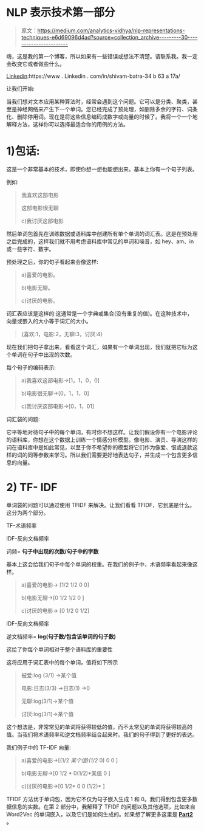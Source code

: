 # NLP 表示技术第一部分

> 原文：<https://medium.com/analytics-vidhya/nlp-representations-techniques-e6d69096d4ad?source=collection_archive---------30----------------------->

嗨，这是我的第一个博客，所以如果有一些错误或想法不清楚。请联系我。我一定会改变它或者做些什么。

[Linkedin](https://www.linkedin.com/in/shivam-batra-34b63a17a/):https://www . Linkedin . com/in/shivam-batra-34 b 63 a 17a/

让我们开始:

当我们想对文本应用某种算法时，经常会遇到这个问题。它可以是分类、聚类，甚至是神经网络来产生下一个单词。您已经完成了预处理，如删除多余的字符、词条化、删除停用词。现在是将这些信息编码成数字或向量的时候了。我将一个一个地解释方法，这样你可以选择最适合你的用例的方法。

# 1)包话:

这是一个非常基本的技术，即使你想一想也能想出来。基本上你有一个句子列表。

例如:

> 我喜欢这部电影
> 
> 这部电影很无聊
> 
> c)我讨厌这部电影

然后单词包首先在训练数据或语料库中创建所有单个单词的词汇表。这是在预处理之后完成的，这样我们就不用考虑语料库中常见的单词和噪音，如 hey、am、in 或一些字符、数字。

预处理之后，你的句子看起来会像这样:

> a)喜爱的电影。
> 
> b)电影无聊。
> 
> c)讨厌的电影。

词汇表应该是这样的:这通常是一个字典或集合(没有重复的值)。在这种技术中，向量或嵌入的大小等于词汇的大小。

> {喜欢:1，电影:2，无聊:3，讨厌:4}

现在我们把句子拿出来，看看这个词汇，如果有一个单词出现，我们就把它标为这个单词在句子中出现的次数。

每个句子的编码表示:

> a)我喜欢这部电影→[1，1，0，0]
> 
> b)电影很无聊→[0，1，1，0]
> 
> c)我讨厌这部电影→[0，1，01]

词汇袋的问题:

它平等地对待句子中的每个单词，有时你不想这样。让我们假设你有一个电影评论的语料库，你想在这个数据上训练一个情感分析模型。像电影、演员、导演这样的词在语料库中是如此常见，以至于你不希望你的模型将它们作为像爱、恨或退款这样的词的同等参数来学习。所以我们需要更好地表达句子，并生成一个包含更多信息的向量。

# **2) TF- IDF**

单词袋的问题可以通过使用 TFIDF 来解决。让我们看看 TFIDF，它到底是什么。这分为两个部分。

TF-术语频率

IDF-反向文档频率

词频= **句子中出现的次数/句子中的字数**

基本上这会给我们句子中每个单词的权重。在我们的例子中，术语频率看起来像这样。

> a)喜爱的电影→ [1/2 1/2 0 0]
> 
> b)电影无聊→[0 1/2 1/2 0 ]
> 
> c)讨厌的电影→ [0 1/2 0 1/2]

IDF-反向文档频率

逆文档频率= **log(句子数/包含该单词的句子数)**

这给了你每个单词相对于整个语料库的重要性

这将应用于词汇表中的每个单词，值将如下所示

> 被爱:log (3/1) →某个值
> 
> 电影:日志(3/3) →日志(1) →0
> 
> 无聊:log(3/1)→某个值
> 
> 讨厌:log(3/1)→某个值

这个想法是，非常常见的单词将获得较低的值，而不太常见的单词将获得较高的值。当我们将术语频率和逆文档频率结合起来时。我们的句子得到了更好的表达。

我们例子中的 TF-IDF 向量:

> a)喜爱的电影→[(1/2 *某个值)(1/2* 0) 0 0 ]
> 
> b)电影无聊→[0 1/2 * 0(1/2)*某值 0 ]
> 
> c)讨厌的电影→[0 1/2* 0 0 (1/2)* ]

TFIDF 方法优于单词包，因为它不仅为句子嵌入生成 1 和 0。我们得到包含更多数据信息的实数。在第 2 部分中，我解释了 TFIDF 的问题以及其他选项，比如来自 Word2Vec 的单词嵌入，以及它们是如何生成的。如果想了解更多这里是 [**Part2**](/analytics-vidhya/nlp-representations-techniques-part2-86b2fd4e04b9) **。**